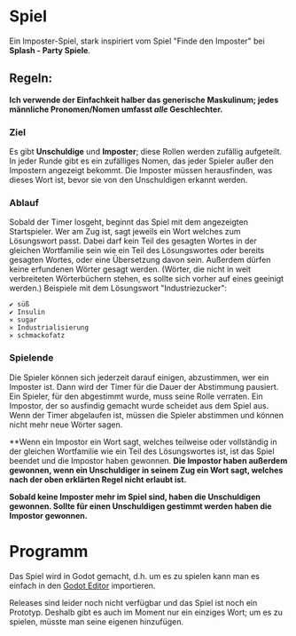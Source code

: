 # Spiel

Ein Imposter-Spiel, stark inspiriert vom Spiel "Finde den Imposter" bei **Splash - Party Spiele**.

## Regeln:

**Ich verwende der Einfachkeit halber das generische Maskulinum; jedes männliche Pronomen/Nomen umfasst *alle* Geschlechter.**

### Ziel

Es gibt **Unschuldige** und **Imposter**; diese Rollen werden zufällig aufgeteilt. In jeder Runde gibt es ein zufälliges Nomen, das jeder Spieler außer den Impostern angezeigt bekommt. Die Imposter müssen herausfinden, was dieses Wort ist, bevor sie von den Unschuldigen erkannt werden.

### Ablauf

Sobald der Timer losgeht, beginnt das Spiel mit dem angezeigten Startspieler.
Wer am Zug ist, sagt jeweils ein Wort welches zum Lösungswort passt. Dabei darf kein Teil des gesagten Wortes in der gleichen Wortfamilie sein wie ein Teil des Lösungswortes oder bereits gesagten Wortes, oder eine Übersetzung davon sein.
Außerdem dürfen keine erfundenen Wörter gesagt werden. (Wörter, die nicht in weit verbreiteten Wörterbüchern stehen, es sollte sich vorher auf eines geeinigt werden.)
Beispiele mit dem Lösungswort "Industriezucker":

```
✔ süß
✔ Insulin
✕ sugar
✕ Industrialisierung
✕ schmackofatz
```

### Spielende

Die Spieler können sich jederzeit darauf einigen, abzustimmen, wer ein Imposter ist. Dann wird der Timer für die Dauer der Abstimmung pausiert.
Ein Spieler, für den abgestimmt wurde, muss seine Rolle verraten. Ein Impostor, der so ausfindig gemacht wurde scheidet aus dem Spiel aus.
Wenn der Timer abgelaufen ist, müssen die Spieler abstimmen und können nicht mehr neue Wörter sagen.

**Wenn ein Impostor ein Wort sagt, welches teilweise oder vollständig in der gleichen Wortfamilie wie ein Teil des Lösungswortes ist, ist das Spiel beendet und die Impostor haben gewonnen.
**Die Impostor haben außerdem gewonnen, wenn ein Unschuldiger in seinem Zug ein Wort sagt, welches nach der oben erklärten Regel nicht erlaubt ist.**

**Sobald keine Imposter mehr im Spiel sind, haben die Unschuldigen gewonnen. Sollte für einen Unschuldigen gestimmt werden haben die Impostor gewonnen.**

# Programm

Das Spiel wird in Godot gemacht, d.h. um es zu spielen kann man es einfach in den [Godot Editor](https://godotengine.org/download/) importieren.

Releases sind leider noch nicht verfügbar und das Spiel ist noch ein Prototyp. Deshalb gibt es auch im Moment nur ein einziges Wort; um es zu spielen, müsste man seine eigenen hinzufügen.
